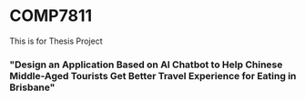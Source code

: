 # COMP7811
This is for Thesis Project 
### "Design an Application Based on AI Chatbot to Help Chinese Middle-Aged Tourists Get Better Travel Experience for Eating in Brisbane"
